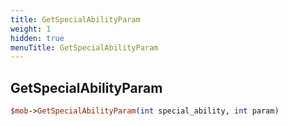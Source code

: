 ```yaml
---
title: GetSpecialAbilityParam
weight: 1
hidden: true
menuTitle: GetSpecialAbilityParam
---
```

## GetSpecialAbilityParam
```perl
$mob->GetSpecialAbilityParam(int special_ability, int param)
```